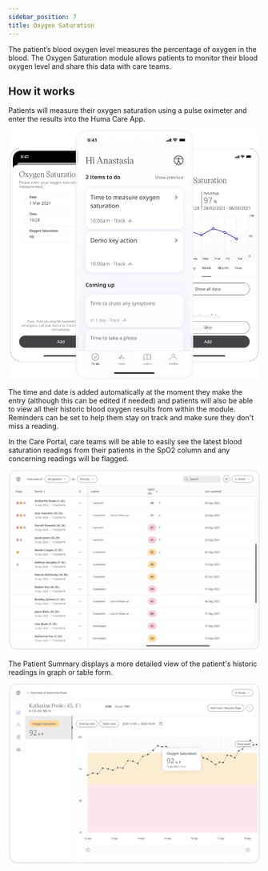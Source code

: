 ```yaml
---
sidebar_position: 7
title: Oxygen Saturation
---
```


The patient’s blood oxygen level measures the percentage of oxygen in the blood. The Oxygen Saturation module allows patients to monitor their blood oxygen level and share this data with care teams.

## How it works

Patients will measure their oxygen saturation using a pulse oximeter and enter the results into the Huma Care App. 

![Adding a value of Oxygen Saturation in the Huma Care App](./assets/oxygen-saturation.png)

The time and date is added automatically at the moment they make the entry (although this can be edited if needed) and patients will also be able to view all their historic blood oxygen results from within the module. Reminders can be set to help them stay on track and make sure they don't miss a reading.

In the Care Portal, care teams will be able to easily see the latest blood saturation readings from their patients in the SpO2 column and any concerning readings will be flagged. 

![Viewing oxygen saturation in the Care Portal](./assets/cp-patient-list-oxygen-saturation.png)

The Patient Summary displays a more detailed view of the patient's historic readings in graph or table form.

![Viewing oxygen saturation in the Care Portal](./assets/cp-module-details-oxygen-saturation.png)

